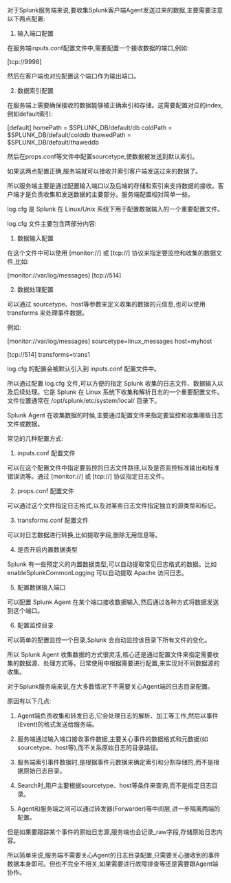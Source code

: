 对于Splunk服务端来说,要收集Splunk客户端Agent发送过来的数据,主要需要注意以下两点配置:

1. 输入端口配置

在服务端inputs.conf配置文件中,需要配置一个接收数据的端口,例如:

[tcp://9998]

然后在客户端也对应配置这个端口作为输出端口。

2. 数据索引配置

在服务端上需要确保接收的数据能够被正确索引和存储。这需要配置对应的index,例如default索引:

[default]
homePath = $SPLUNK_DB/default/db
coldPath = $SPLUNK_DB/default/colddb
thawedPath = $SPLUNK_DB/default/thaweddb

然后在props.conf等文件中配置sourcetype,使数据被发送到默认索引。

如果这两点配置正确,服务端就可以接收并索引客户端发送过来的数据了。

所以服务端主要是通过配置输入端口以及后端的存储和索引来支持数据的接收。客户端才是负责收集和发送数据的主要部分。服务端配置相对简单一些。

log.cfg 是 Splunk 在 Linux/Unix 系统下用于配置数据输入的一个重要配置文件。

log.cfg 文件主要包含两部分内容:

1. 数据输入配置

在这个文件中可以使用 [monitor://] 或 [tcp://] 协议来指定要监控和收集的数据文件,比如:

[monitor://var/log/messages] 
[tcp://514]

2. 数据处理配置

可以通过 sourcetype、host等参数来定义收集的数据的元信息,也可以使用 transforms 来处理事件数据。

例如:

[monitor://var/log/messages]
sourcetype=linux_messages
host=myhost

[tcp://514]
transforms=trans1

log.cfg 的配置会被默认引入到 inputs.conf 配置文件中。

所以通过配置 log.cfg 文件,可以方便的指定 Splunk 收集的日志文件、数据输入以及后续处理。它是 Splunk 在 Linux 系统下收集和解析日志的一个重要配置文件。文件位置通常在 /opt/splunk/etc/system/local/ 目录下。

Splunk Agent 在收集数据的时候,主要通过配置文件来指定要监控和收集哪些日志文件或数据。

常见的几种配置方式:

1. inputs.conf 配置文件

可以在这个配置文件中指定要监控的日志文件路径,以及是否监控标准输出和标准错误流等。通过 [monitor://] 或 [tcp://] 协议指定日志文件。

2. props.conf 配置文件 

可以通过这个文件指定日志格式,以及对某些日志文件指定独立的源类型和标记。

3. transforms.conf 配置文件

可以对日志数据进行转换,比如提取字段,删除无用信息等。

4. 是否开启内置数据类型

Splunk 有一些预定义的内置数据类型,可以自动提取常见日志格式的数据。比如 enableSplunkCommonLogging 可以自动提取 Apache 访问日志。

5. 配置数据输入端口

可以配置 Splunk Agent 在某个端口接收数据输入,然后通过各种方式将数据发送到这个端口。

6. 配置监控目录

可以简单的配置监控一个目录,Splunk 会自动监控该目录下所有文件的变化。

所以 Splunk Agent 收集数据的方式很灵活,核心还是通过配置文件来指定需要收集的数据源、处理方式等。日常使用中根据需要进行配置,来实现对不同数据源的收集。


对于Splunk服务端来说,在大多数情况下不需要关心Agent端的日志目录配置。

原因有以下几点:

1. Agent端负责收集和转发日志,它会处理日志的解析、加工等工作,然后以事件(Event)的格式发送给服务端。

2. 服务端通过输入端口接收事件数据,主要关心事件的数据格式和元数据(如sourcetype、host等),而不关系原始日志的目录路径。

3. 服务端索引事件数据时,是根据事件元数据来确定索引和分割存储的,而不是根据原始日志目录。

4. Search时,用户主要根据sourcetype、host等条件来查询,而不是指定日志目录。

5. Agent和服务端之间可以通过转发器(Forwarder)等中间层,进一步隔离两端的配置。

但是如果要跟踪某个事件的原始日志源,服务端也会记录_raw字段,存储原始日志内容。

所以简单来说,服务端不需要关心Agent的日志目录配置,只需要关心接收到的事件数据本身即可。但也不完全不相关,如果需要进行故障排查等还是需要跟Agent端协作。


